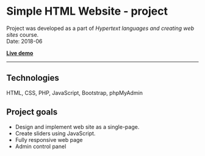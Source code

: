 # Simple HTML Website - project
Project was developed as a part of *Hypertext languages and creating web sites* course.\
Date: 2018-06

[**Live demo**](http://ux.up.krakow.pl/~rlelito/)

---

## Technologies
HTML, CSS, PHP, JavaScript, Bootstrap, phpMyAdmin

## Project goals
* Design and implement web site as a single-page.
* Create sliders using JavaScript.
* Fully responsive web page
* Admin control panel
